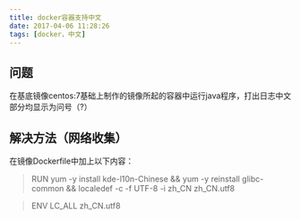 ```yaml
---
title: docker容器支持中文
date: 2017-04-06 11:28:26
tags: [docker，中文]
---
```


## 问题

在基底镜像centos:7基础上制作的镜像所起的容器中运行java程序，打出日志中文部分均显示为问号（?）

## 解决方法（网络收集）

在镜像Dockerfile中加上以下内容：


> RUN yum -y install kde-l10n-Chinese && yum -y reinstall glibc-common && localedef -c -f UTF-8 -i zh_CN zh_CN.utf8

> ENV LC_ALL zh_CN.utf8
